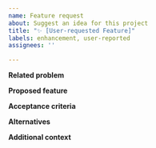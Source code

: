 ```yaml
---
name: Feature request
about: Suggest an idea for this project
title: "✨ [User-requested Feature]"
labels: enhancement, user-reported
assignees: ''

---
```


<!-- Please check [open issues](https://github.com/FCP-INDI/C-PAC/issues) before adding a new feature request. If something like your request already exists, please add to that discussion. -->

**Related problem**
<!-- Is your feature request related to a problem? Please describe, or delete this section entirely. A clear and concise description of what the problem is. Ex. I'm always frustrated when [...]. If any open issues relate to the problem, please link to them here. -->

**Proposed feature**
<!-- Describe the solution you'd like. A clear and concise description of what you want to happen. -->

**Acceptance criteria**
<!-- What needs to be true for this issue to be considered resolved? -->

**Alternatives**
<!-- Describe alternatives you've considered, or delete this section entirely. A clear and concise description of any alternative solutions or features you've considered. -->

**Additional context**
<!-- Add any other context about the problem here, or delete this section entirely. -->